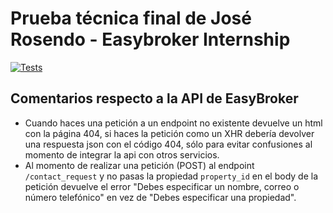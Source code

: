 # Prueba técnica final de José Rosendo - Easybroker Internship

[![Tests](https://github.com/Rosendito/easybroker-final-internship-test/actions/workflows/tests.yaml/badge.svg)](https://github.com/Rosendito/easybroker-final-internship-test/actions/workflows/tests.yaml)


## Comentarios respecto a la API de EasyBroker
* Cuando haces una petición a un endpoint no existente devuelve un html con la página 404, si haces la petición como un XHR debería devolver una respuesta json con el código 404, sólo para evitar confusiones al momento de integrar la api con otros servicios.
* Al momento de realizar una petición (POST) al endpoint `/contact_request` y no pasas la propiedad `property_id` en el body de la petición devuelve el error "Debes especificar un nombre, correo o número telefónico" en vez de "Debes especificar una propiedad".
